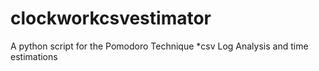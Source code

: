 # clockworkcsvestimator
A python script for the Pomodoro Technique *csv Log Analysis and time estimations
